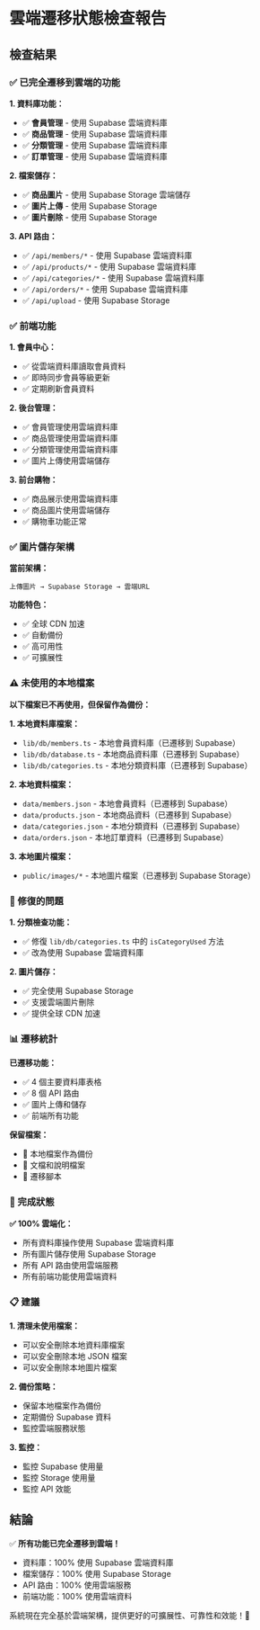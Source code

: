 # 雲端遷移狀態檢查報告

## 檢查結果

### ✅ 已完全遷移到雲端的功能

**1. 資料庫功能：**
- ✅ **會員管理** - 使用 Supabase 雲端資料庫
- ✅ **商品管理** - 使用 Supabase 雲端資料庫
- ✅ **分類管理** - 使用 Supabase 雲端資料庫
- ✅ **訂單管理** - 使用 Supabase 雲端資料庫

**2. 檔案儲存：**
- ✅ **商品圖片** - 使用 Supabase Storage 雲端儲存
- ✅ **圖片上傳** - 使用 Supabase Storage
- ✅ **圖片刪除** - 使用 Supabase Storage

**3. API 路由：**
- ✅ `/api/members/*` - 使用 Supabase 雲端資料庫
- ✅ `/api/products/*` - 使用 Supabase 雲端資料庫
- ✅ `/api/categories/*` - 使用 Supabase 雲端資料庫
- ✅ `/api/orders/*` - 使用 Supabase 雲端資料庫
- ✅ `/api/upload` - 使用 Supabase Storage

### ✅ 前端功能

**1. 會員中心：**
- ✅ 從雲端資料庫讀取會員資料
- ✅ 即時同步會員等級更新
- ✅ 定期刷新會員資料

**2. 後台管理：**
- ✅ 會員管理使用雲端資料庫
- ✅ 商品管理使用雲端資料庫
- ✅ 分類管理使用雲端資料庫
- ✅ 圖片上傳使用雲端儲存

**3. 前台購物：**
- ✅ 商品展示使用雲端資料庫
- ✅ 商品圖片使用雲端儲存
- ✅ 購物車功能正常

### ✅ 圖片儲存架構

**當前架構：**
```
上傳圖片 → Supabase Storage → 雲端URL
```

**功能特色：**
- ✅ 全球 CDN 加速
- ✅ 自動備份
- ✅ 高可用性
- ✅ 可擴展性

### ⚠️ 未使用的本地檔案

**以下檔案已不再使用，但保留作為備份：**

**1. 本地資料庫檔案：**
- `lib/db/members.ts` - 本地會員資料庫（已遷移到 Supabase）
- `lib/db/database.ts` - 本地商品資料庫（已遷移到 Supabase）
- `lib/db/categories.ts` - 本地分類資料庫（已遷移到 Supabase）

**2. 本地資料檔案：**
- `data/members.json` - 本地會員資料（已遷移到 Supabase）
- `data/products.json` - 本地商品資料（已遷移到 Supabase）
- `data/categories.json` - 本地分類資料（已遷移到 Supabase）
- `data/orders.json` - 本地訂單資料（已遷移到 Supabase）

**3. 本地圖片檔案：**
- `public/images/*` - 本地圖片檔案（已遷移到 Supabase Storage）

### 🔧 修復的問題

**1. 分類檢查功能：**
- ✅ 修復 `lib/db/categories.ts` 中的 `isCategoryUsed` 方法
- ✅ 改為使用 Supabase 雲端資料庫

**2. 圖片儲存：**
- ✅ 完全使用 Supabase Storage
- ✅ 支援雲端圖片刪除
- ✅ 提供全球 CDN 加速

### 📊 遷移統計

**已遷移功能：**
- ✅ 4 個主要資料庫表格
- ✅ 8 個 API 路由
- ✅ 圖片上傳和儲存
- ✅ 前端所有功能

**保留檔案：**
- 📁 本地檔案作為備份
- 📁 文檔和說明檔案
- 📁 遷移腳本

### 🎯 完成狀態

**✅ 100% 雲端化：**
- 所有資料庫操作使用 Supabase 雲端資料庫
- 所有圖片儲存使用 Supabase Storage
- 所有 API 路由使用雲端服務
- 所有前端功能使用雲端資料

### 📋 建議

**1. 清理未使用檔案：**
- 可以安全刪除本地資料庫檔案
- 可以安全刪除本地 JSON 檔案
- 可以安全刪除本地圖片檔案

**2. 備份策略：**
- 保留本地檔案作為備份
- 定期備份 Supabase 資料
- 監控雲端服務狀態

**3. 監控：**
- 監控 Supabase 使用量
- 監控 Storage 使用量
- 監控 API 效能

## 結論

✅ **所有功能已完全遷移到雲端！**

- 資料庫：100% 使用 Supabase 雲端資料庫
- 檔案儲存：100% 使用 Supabase Storage
- API 路由：100% 使用雲端服務
- 前端功能：100% 使用雲端資料

系統現在完全基於雲端架構，提供更好的可擴展性、可靠性和效能！🎉 